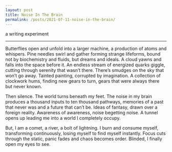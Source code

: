 ```yaml
---
layout: post
title: Noise In The Brain
permalink: /posts/2021-07-11-noise-in-the-brain/
---
```


a writing experiment

---

Butterflies open and unfold into a larger machine, a production of atoms and whispers. Pine needles swirl and gather forming strange lifeforms, bound not by biochemistry and fluids, but dreams and ideals. A cloud yawns and falls into the space before it. An endless stream of energized quarks giggle, cutting through serenity that wasn’t there. There’s smudges on the sky that won’t go away. Tainted painting, corrupted by imagination. A collection of clockwork hums, finding new gears to turn, gears that were always there but never known. 

Then silence. The world turns beneath my feet. The noise in my brain produces a thousand inputs to ten thousand pathways, memories of a past that never was and a future that can’t be. Ideas of fantasy, drawn over a foreign reality. Awareness of awareness, noise begetting noise. A tunnel opens up leading me into a world I completely occupy.

But, I am a comet, a river, a bolt of lightning. I burn and consume myself, transforming continuously, losing myself to find myself instantly. Focus cuts through the static, panic fades and chaos becomes order. Blinded, I finally open my eyes to see.

